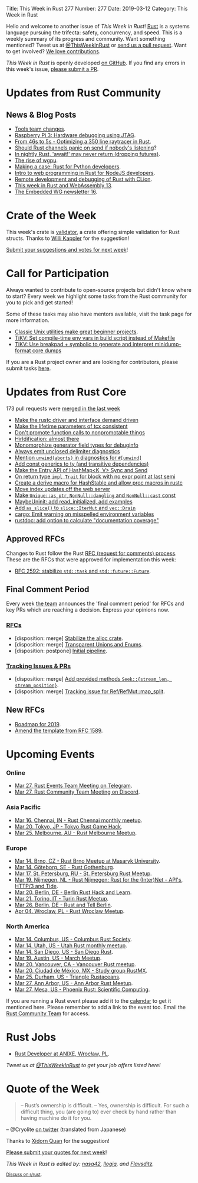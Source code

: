 Title: This Week in Rust 277
Number: 277
Date: 2019-03-12
Category: This Week in Rust

Hello and welcome to another issue of *This Week in Rust*!
[Rust](http://rust-lang.org) is a systems language pursuing the trifecta: safety, concurrency, and speed.
This is a weekly summary of its progress and community.
Want something mentioned? Tweet us at [@ThisWeekInRust](https://twitter.com/ThisWeekInRust) or [send us a pull request](https://github.com/cmr/this-week-in-rust).
Want to get involved? [We love contributions](https://github.com/rust-lang/rust/blob/master/CONTRIBUTING.md).

*This Week in Rust* is openly developed [on GitHub](https://github.com/cmr/this-week-in-rust).
If you find any errors in this week's issue, [please submit a PR](https://github.com/cmr/this-week-in-rust/pulls).

# Updates from Rust Community

## News & Blog Posts

* [Tools team changes](https://internals.rust-lang.org/t/tools-team-changes/9569).
* [Raspberry Pi 3: Hardware debugging using JTAG](https://github.com/rust-embedded/rust-raspi3-OS-tutorials/tree/master/0B_hw_debug_JTAG).
* [From 46s to 5s - Optimizing a 350 line raytracer in Rust](https://blog.usejournal.com/from-48s-to-5s-optimizing-a-350-line-pathtracer-in-rust-191ab4a1a412).
* [Should Rust channels panic on send if nobody's listening](http://www.randomhacks.net/2019/03/08/should-rust-channels-panic-on-send/)?
* [In nightly Rust, 'await!' may never return (dropping futures)](http://www.randomhacks.net/2019/03/09/in-nightly-rust-await-may-never-return/).
* [The rise of wgpu](https://gfx-rs.github.io/2019/03/06/wgpu.html).
* [Making a case: Rust for Python developers](https://medium.com/@rajasekar3eg/making-a-case-rust-for-python-developers-1a114e2d89f4).
* [Intro to web programming in Rust for NodeJS developers](https://medium.com/@gruberbastian/intro-to-web-programming-in-rust-for-nodejs-developers-1a9c048c4de1).
* [Remote development and debugging of Rust with CLion](https://medium.com/nearprotocol/remote-development-and-debugging-of-rust-with-clion-39c38ced7cc1).
* [This week in Rust and WebAssembly 13](https://rustwasm.github.io/2019/03/07/this-week-in-rust-and-wasm-013.html).
* [The Embedded WG newsletter 16](https://rust-embedded.github.io/blog/newsletter-16/).

# Crate of the Week

This week's crate is [validator](https://github.com/Keats/validator), a crate offering simple validation for Rust structs. Thanks to [Willi Kappler](https://users.rust-lang.org/t/crate-of-the-week/2704/500) for the suggestion!

[Submit your suggestions and votes for next week][submit_crate]!

[submit_crate]: https://users.rust-lang.org/t/crate-of-the-week/2704

# Call for Participation

Always wanted to contribute to open-source projects but didn't know where to start?
Every week we highlight some tasks from the Rust community for you to pick and get started!

Some of these tasks may also have mentors available, visit the task page for more information.

* [Classic Unix utilities make great beginner projects](https://www.reddit.com/r/rust/comments/b0i625/classic_unix_utilities_make_great_beginner/).
* [TiKV: Set compile-time env vars in build script instead of Makefile](https://github.com/tikv/tikv/issues/4051)
* [TiKV: Use breakpad + symbolic to generate and interpret minidump-format core dumps](https://github.com/tikv/tikv/issues/4202)

If you are a Rust project owner and are looking for contributors, please submit tasks [here][guidelines].

[guidelines]: https://users.rust-lang.org/t/twir-call-for-participation/4821

# Updates from Rust Core

173 pull requests were [merged in the last week][merged]

[merged]: https://github.com/search?q=is%3Apr+org%3Arust-lang+is%3Amerged+merged%3A2019-03-04..2019-03-11

* [Make the rustc driver and interface demand driven](https://github.com/rust-lang/rust/pull/56732)
* [Make the lifetime parameters of tcx consistent](https://github.com/rust-lang/rust/pull/58926)
* [Don't promote function calls to nonpromotable things](https://github.com/rust-lang/rust/pull/58784)
* [HirIdification: almost there](https://github.com/rust-lang/rust/pull/58915)
* [Monomorphize generator field types for debuginfo](https://github.com/rust-lang/rust/pull/58906)
* [Always emit unclosed delimiter diagnostics](https://github.com/rust-lang/rust/pull/58903)
* [Mention `unwind(aborts)` in diagnostics for `#[unwind]`](https://github.com/rust-lang/rust/pull/58762)
* [Add const generics to ty (and transitive dependencies)](https://github.com/rust-lang/rust/pull/58583)
* [Make the Entry API of HashMap<K, V> Sync and Send](https://github.com/rust-lang/rust/pull/58369)
* [On return type `impl Trait` for block with no expr point at last semi](https://github.com/rust-lang/rust/pull/58204)
* [Create a derive macro for HashStable and allow proc macros in rustc](https://github.com/rust-lang/rust/pull/58013)
* [Move index updates off the web server](https://github.com/rust-lang/crates.io/pull/1588)
* [Make `Unique::as_ptr`, `NonNull::dangling` and `NonNull::cast` const](https://github.com/rust-lang/rust/pull/58750)
* [MaybeUninit: add read_initialized, add examples](https://github.com/rust-lang/rust/pull/58660)
* [Add `as_slice()` to `slice::IterMut` and `vec::Drain`](https://github.com/rust-lang/rust/pull/58924)
* [cargo: Emit warning on misspelled environment variables](https://github.com/rust-lang/cargo/pull/6694)
* [rustdoc: add option to calculate "documentation coverage"](https://github.com/rust-lang/rust/pull/58626)

## Approved RFCs

Changes to Rust follow the Rust [RFC (request for comments)
process](https://github.com/rust-lang/rfcs#rust-rfcs). These
are the RFCs that were approved for implementation this week:

* [RFC 2592: stabilize `std::task` and `std::future::Future`](https://github.com/rust-lang/rfcs/pull/2592).

## Final Comment Period

Every week [the team](https://www.rust-lang.org/team.html) announces the
'final comment period' for RFCs and key PRs which are reaching a
decision. Express your opinions now.

### [RFCs](https://github.com/rust-lang/rfcs/labels/final-comment-period)

* [disposition: merge] [Stabilize the alloc crate](https://github.com/rust-lang/rfcs/pull/2480).
* [disposition: merge] [Transparent Unions and Enums](https://github.com/rust-lang/rfcs/pull/2645).
* [disposition: postpone] [Initial pipeline](https://github.com/rust-lang/rfcs/pull/2656).

### [Tracking Issues & PRs](https://github.com/rust-lang/rust/labels/final-comment-period)

* [disposition: merge] [Add provided methods `Seek::{stream_len, stream_position}`](https://github.com/rust-lang/rust/pull/58422).
* [disposition: merge] [Tracking issue for Ref/RefMut::map_split](https://github.com/rust-lang/rust/issues/51476).

## New RFCs

* [Roadmap for 2019](https://github.com/rust-lang/rfcs/pull/2657).
* [Amend the template from RFC 1589](https://github.com/rust-lang/rfcs/pull/2658).

# Upcoming Events

### Online

* [Mar 27. Rust Events Team Meeting on Telegram](https://t.me/joinchat/EkKINhHCgZ9llzvPidOssA).
* [Mar 27. Rust Community Team Meeting on Discord](https://discordapp.com/channels/442252698964721669/443773747350994945).

### Asia Pacific

* [Mar 16. Chennai, IN - Rust Chennai monthly meetup](https://www.meetup.com/mad-rs/events/259616775).
* [Mar 20. Tokyo, JP - Tokyo Rust Game Hack](https://connpass.com/event/122171/).
* [Mar 25. Melbourne, AU - Rust Melbourne Meetup](https://www.meetup.com/Rust-Melbourne/events/259230502/).

### Europe

* [Mar 14. Brno, CZ - Rust Brno Meetup at Masaryk University](https://rust-brno.github.io/).
* [Mar 14. Göteborg, SE - Rust Gothenburg](https://www.meetup.com/rustgbg/events/259386306/).
* [Mar 17. St. Petersburg, RU - St. Petersburg Rust Meetup](https://www.meetup.com/spbrust/events/whmxrqyzfbwb/).
* [Mar 19. Nijmegen, NL - Rust Nijmegen: Rust for the (Inter)Net - API's, HTTP/3 and Tide](https://www.meetup.com/Rust-Nijmegen/events/258758167).
* [Mar 20. Berlin, DE - Berlin Rust Hack and Learn](https://www.meetup.com/opentechschool-berlin/events/rjgkhqyzfbbc/).
* [Mar 21. Torino, IT - Turin Rust Meetup](https://www.meetup.com/Mozilla-Torino/events/ktqcpqyzfblc/).
* [Mar 26. Berlin, DE - Rust and Tell Berlin](https://www.meetup.com/Rust-Berlin/events/szgnqqyzfbjc/).
* [Apr 04. Wroclaw, PL - Rust Wroclaw Meetup](https://www.meetup.com/Rust-Wroclaw/events/259511136/).

### North America

* [Mar 14. Columbus, US - Columbus Rust Society](https://www.meetup.com/columbus-rs/events/dbcfrpyzfbsb/).
* [Mar 14. Utah, US - Utah Rust monthly meetup](https://www.meetup.com/utahrust/events/258703993/).
* [Mar 14. San Diego, US - San Diego Rust](https://www.meetup.com/San-Diego-Rust/events/259691778/).
* [Mar 19. Austin, US - March Meetup](https://www.meetup.com/rust-atx/events/259273075/).
* [Mar 20. Vancouver, CA - Vancouver Rust meetup](https://www.meetup.com/Vancouver-Rust/events/gqbksqyzfbbc/).
* [Mar 20. Ciudad de México, MX - Study group RustMX](https://www.meetup.com/Rust-MX/events/259473311/).
* [Mar 25. Durham, US - Triangle Rustaceans](https://www.meetup.com/triangle-rustaceans/events/mfglwpyzfbhc/).
* [Mar 27. Ann Arbor, US - Ann Arbor Rust Meetup](https://www.meetup.com/Ann-Arbor-Rust-Meetup/events/cgsskqyzfbkc/).
* [Mar 27. Mesa, US - Phoenix Rust: Scientific Computing](https://www.meetup.com/Desert-Rustaceans/events/259615926/).

If you are running a Rust event please add it to the [calendar] to get
it mentioned here. Please remember to add a link to the event too.
Email the [Rust Community Team][community] for access.

[calendar]: https://www.google.com/calendar/embed?src=apd9vmbc22egenmtu5l6c5jbfc%40group.calendar.google.com
[community]: mailto:community-team@rust-lang.org

# Rust Jobs

* [Rust Developer at ANIXE, Wrocław, PL](https://anixe.bamboohr.co.uk/jobs/view.php?id=72).

*Tweet us at [@ThisWeekInRust](https://twitter.com/ThisWeekInRust) to get your job offers listed here!*

# Quote of the Week

> – Rust’s ownership is difficult.
> – Yes, ownership is difficult. For such a difficult thing, you (are going to) ever check by hand rather than having machine do it for you.

– @Cryolite [on twitter](https://twitter.com/Cryolite/status/1104325100881375232) (translated from Japanese)

Thanks to [Xidorn Quan](https://users.rust-lang.org/t/twir-quote-of-the-week/328/629) for the suggestion!

[Please submit your quotes for next week](http://users.rust-lang.org/t/twir-quote-of-the-week/328)!

*This Week in Rust is edited by: [nasa42](https://github.com/nasa42), [llogiq](https://github.com/llogiq), and [Flavsditz](https://github.com/Flavsditz).*

<small>[Discuss on r/rust](https://www.reddit.com/r/rust/comments/b0m6vv/this_week_in_rust_277/).</small>
